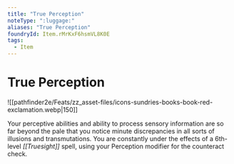 ```yaml
---
title: "True Perception"
noteType: ":luggage:"
aliases: "True Perception"
foundryId: Item.rMrKxF6hsmVL8K0E
tags:
  - Item
---
```


# True Perception
![[pathfinder2e/Feats/zz_asset-files/icons-sundries-books-book-red-exclamation.webp|150]]

Your perceptive abilities and ability to process sensory information are so far beyond the pale that you notice minute discrepancies in all sorts of illusions and transmutations. You are constantly under the effects of a 6th-level _[[Truesight]]_ spell, using your Perception modifier for the counteract check.
